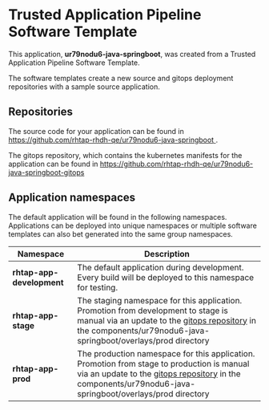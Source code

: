 # Trusted Application Pipeline Software Template

This application, **ur79nodu6-java-springboot**, was created from a Trusted Application Pipeline Software Template.

The software templates create a new source and gitops deployment repositories with a sample source application. 

## Repositories

The source code for your application can be found in [https://github.com/rhtap-rhdh-qe/ur79nodu6-java-springboot ](https://github.com/rhtap-rhdh-qe/ur79nodu6-java-springboot ).
 
The gitops repository, which contains the kubernetes manifests for the application can be found in 
[https://github.com/rhtap-rhdh-qe/ur79nodu6-java-springboot-gitops ](https://github.com/rhtap-rhdh-qe/ur79nodu6-java-springboot-gitops ) 

## Application namespaces 

The default application will be found in the following namespaces. Applications can be deployed into unique namespaces or multiple software templates can also bet generated into the same group namespaces.  

|  Namespace   |  Description   |  
| -------- | -------- |   
| **rhtap-app-development** | The default application during development. Every build will be deployed to this namespace for testing. | 
| **rhtap-app-stage** | The staging namespace for this application. Promotion from development to stage is manual via an update to the [gitops repository](https://github.com/rhtap-rhdh-qe/ur79nodu6-java-springboot-gitops ) in the components/ur79nodu6-java-springboot/overlays/prod directory |  
| **rhtap-app-prod** | The production namespace for this application. Promotion from stage to production is manual via an update to the [gitops repository](https://github.com/rhtap-rhdh-qe/ur79nodu6-java-springboot-gitops ) in the components/ur79nodu6-java-springboot/overlays/prod directory | 